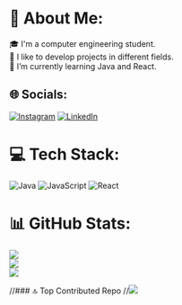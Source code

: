 # 💫 About Me:
🎓 I'm a computer engineering student.<br>💛 I like to develop projects in different fields.<br>🌱 I’m currently learning Java and React.<br>


## 🌐 Socials:
[![Instagram](https://img.shields.io/badge/Instagram-%23E4405F.svg?logo=Instagram&logoColor=white)](https://instagram.com/nisahekimoglu1) [![LinkedIn](https://img.shields.io/badge/LinkedIn-%230077B5.svg?logo=linkedin&logoColor=white)](https://linkedin.com/in/nisanurhekimoglu) 

# 💻 Tech Stack:
![Java](https://img.shields.io/badge/java-%23ED8B00.svg?style=for-the-badge&logo=java&logoColor=white) ![JavaScript](https://img.shields.io/badge/javascript-%23323330.svg?style=for-the-badge&logo=javascript&logoColor=%23F7DF1E) ![React](https://img.shields.io/badge/react-%2320232a.svg?style=for-the-badge&logo=react&logoColor=%2361DAFB)
# 📊 GitHub Stats:
![](https://github-readme-stats.vercel.app/api?username=nisahekimoglu&theme=tokyonight&hide_border=false&include_all_commits=true&count_private=true)<br/>
![](https://github-readme-streak-stats.herokuapp.com/?user=nisahekimoglu&theme=tokyonight&hide_border=false)<br/>
![](https://github-readme-stats.vercel.app/api/top-langs/?username=nisahekimoglu&theme=tokyonight&hide_border=false&include_all_commits=true&count_private=true&layout=compact)

//### 🔝 Top Contributed Repo
//![](https://github-contributor-stats.vercel.app/api?username=nisahekimoglu&limit=5&theme=tokyonight&combine_all_yearly_contributions=true)

<!-- Proudly created with GPRM ( https://gprm.itsvg.in ) -->
